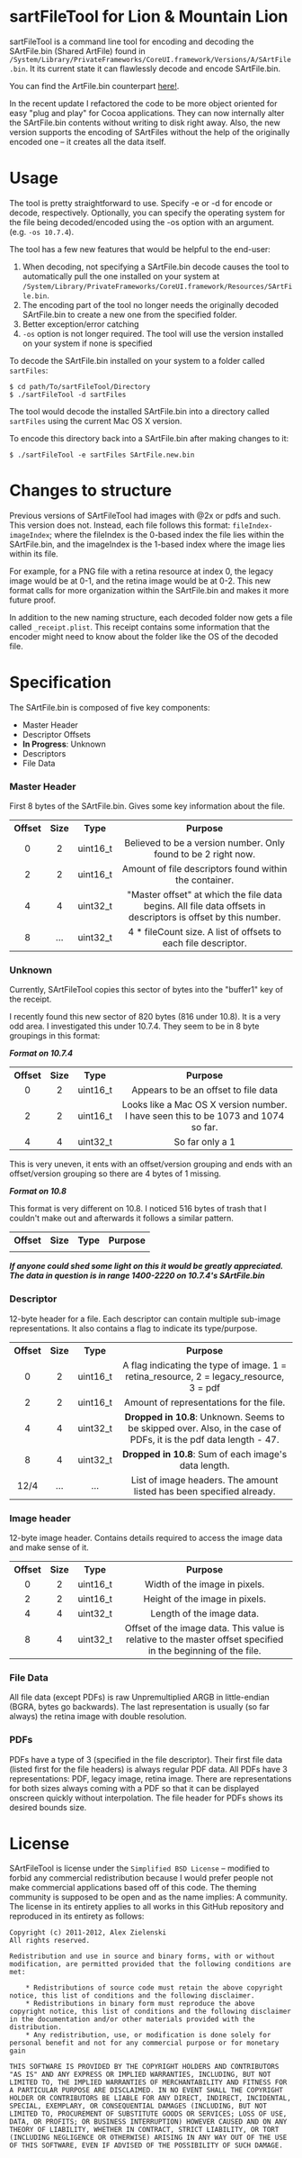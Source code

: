 sartFileTool for Lion & Mountain Lion
===================================
sartFileTool is a command line tool for encoding and decoding the SArtFile.bin (Shared ArtFile) found in `/System/Library/PrivateFrameworks/CoreUI.framework/Versions/A/SArtFile.bin`. It its current state it can flawlessly decode and encode SArtFile.bin. 

You can find the ArtFile.bin counterpart [here!](https://github.com/alexzielenski/artFileTool).

In the recent update I refactored the code to be more object oriented for easy "plug and play" for Cocoa applications. They can now internally alter the SArtFile.bin contents without writing to disk right away. Also, the new version supports the encoding of SArtFiles without the help of the originally encoded one – it creates all the data itself.

Usage
===
The tool is pretty straightforward to use. Specify -e or -d for encode or decode, respectively. Optionally, you can specify the operating system for the file being decoded/encoded using the -os option with an argument. (e.g. `-os 10.7.4`).

The tool has a few new features that would be helpful to the end-user:
<ol>
	<li>When decoding, not specifying a SArtFile.bin decode causes the tool to automatically pull the one installed on your system at <code>/System/Library/PrivateFrameworks/CoreUI.framework/Resources/SArtFile.bin</code>.
	<li>The encoding part of the tool no longer needs the originally decoded SArtFile.bin to create a new one from the specified folder.
	<li>Better exception/error catching</li>
	<li><code>-os</code> option is not longer required. The tool will use the version installed on your system if none is specified</li>
</ol>

To decode the SArtFile.bin installed on your system to a folder called `sartFiles`:

```
$ cd path/To/sartFileTool/Directory
$ ./sartFileTool -d sartFiles
```

The tool would decode the installed SArtFile.bin into a directory called `sartFiles` using the current Mac OS X version.

To encode this directory back into a SArtFile.bin after making changes to it:

```
$ ./sartFileTool -e sartFiles SArtFile.new.bin
```

Changes to structure
===

Previous versions of SArtFileTool had images with @2x or pdfs and such. This version does not. Instead, each file follows this format: `fileIndex-imageIndex`; where the fileIndex is the 0-based index the file lies within the SArtFile.bin, and the imageIndex is the 1-based index where the image lies within its file.

For example, for a PNG file with a retina resource at index 0, the legacy image would be at 0-1, and the retina image would be at 0-2. This new format calls for more organization within the SArtFile.bin and makes it more future proof.

In addition to the new naming structure, each decoded folder now gets a file called `_receipt.plist`. This receipt contains some information that the encoder might need to know about the folder like the OS of the decoded file.

Specification
===
The SArtFile.bin is composed of five key components:

<ul> 
<li>Master Header</li>
<li>Descriptor Offsets</li>
<li><b>In Progress</b>: Unknown</li>
<li>Descriptors</li>
<li>File Data</li>
</ul>

### Master Header

First 8 bytes of the SArtFile.bin. Gives some key information about the file.

<table>
	<tr>
		<th>Offset</th>
		<th>Size</th>
		<th>Type</th>
		<th>Purpose</th>
	</tr>
	<tr style="text-align: center">
		<td>0</td>
		<td>2</td>
		<td>uint16_t</td>
		<td>Believed to be a version number. Only found to be 2 right now.</td>
	</tr>
	<tr style="text-align: center">
		<td>2</td>
		<td>2</td>
		<td>uint16_t</td>
		<td>Amount of file descriptors found within the container.</td>
	</tr>
	<tr style="text-align: center">
		<td>4</td>
		<td>4</td>
		<td>uint32_t</td>
		<td>"Master offset" at which the file data begins. All file data offsets in descriptors is offset by this number.</td>
	</tr>
	<tr style="text-align: center">
		<td>8</td>
		<td>…</td>
		<td>uint32_t</td>
		<td>4 * fileCount size. A list of offsets to each file descriptor.</td>
	</tr>
</table>

### Unknown

Currently, SArtFileTool copies this sector of bytes into the "buffer1" key of the receipt.

I recently found this new sector of 820 bytes (816 under 10.8). It is a very odd area. I investigated this under 10.7.4. They seem to be in 8 byte groupings in this format:

***Format on 10.7.4***

<table>
	<tr>
		<th>Offset</th>
		<th>Size</th>
		<th>Type</th>
		<th>Purpose</th>
	</tr>
	<tr style="text-align: center">
		<td>0</td>
		<td>2</td>
		<td>uint16_t</td>
		<td>Appears to be an offset to file data</td>
	</tr>
	<tr style="text-align: center">
		<td>2</td>
		<td>2</td>
		<td>uint16_t</td>
		<td>Looks like a Mac OS X version number. I have seen this to be 1073 and 1074 so far.</td>
	</tr>
	<tr style="text-align: center">
		<td>4</td>
		<td>4</td>
		<td>uint32_t</td>
		<td>So far only a 1</td>
	</tr>
</table>

This is very uneven, it ents with an offset/version grouping and ends with an offset/version grouping so there are 4 bytes of 1 missing.

***Format on 10.8***

This format is very different on 10.8. I noticed 516 bytes of trash that I couldn't make out and afterwards it follows a similar pattern.

<table>
	<tr>
		<th>Offset</th>
		<th>Size</th>
		<th>Type</th>
		<th>Purpose</th>
	</tr>
	<tr style="text-align: center">
		<td></td>
		<td></td>
		<td></td>
		<td></td>
	</tr>
</table>

***If anyone could shed some light on this it would be greatly appreciated. The data in question is in range 1400-2220 on 10.7.4's SArtFile.bin***

### Descriptor

12-byte header for a file. Each descriptor can contain multiple sub-image representations. It also contains a flag to indicate its type/purpose.

<table>
	<tr>
		<th>Offset</th>
		<th>Size</th>
		<th>Type</th>
		<th>Purpose</th>
	</tr>
	<tr style="text-align: center">
		<td>0</td>
		<td>2</td>
		<td>uint16_t</td>
		<td>A flag indicating the type of image. 1 = retina_resource, 2 = legacy_resource, 3 = pdf</td>
	</tr>
	<tr style="text-align: center">
		<td>2</td>
		<td>2</td>
		<td>uint16_t</td>
		<td>Amount of representations for the file.</td>
	</tr>
	<tr style="text-align: center">
		<td>4</td>
		<td>4</td>
		<td>uint32_t</td>
		<td><b>Dropped in 10.8</b>: Unknown. Seems to be skipped over. Also, in the case of PDFs, it is the pdf data length - 47.</td>
	</tr>
	<tr style="text-align: center">
		<td>8</td>
		<td>4</td>
		<td>uint32_t</td>
		<td><b>Dropped in 10.8</b>: Sum of each image's data length.</td>
	</tr>
	<tr style="text-align: center">
		<td>12/4</td>
		<td>…</td>
		<td>…</td>
		<td>List of image headers. The amount listed has been specified already.</td>
	</tr>
</table>

### Image header

12-byte image header. Contains details required to access the image data and make sense of it.

<table>
	<tr>
		<th>Offset</th>
		<th>Size</th>
		<th>Type</th>
		<th>Purpose</th>
	</tr>
	<tr style="text-align: center">
		<td>0</td>
		<td>2</td>
		<td>uint16_t</td>
		<td>Width of the image in pixels.</td>
	</tr>
	<tr style="text-align: center">
		<td>2</td>
		<td>2</td>
		<td>uint16_t</td>
		<td>Height of the image in pixels.</td>
	</tr>
	<tr style="text-align: center">
		<td>4</td>
		<td>4</td>
		<td>uint32_t</td>
		<td>Length of the image data.</td>
	</tr>
	<tr style="text-align: center">
		<td>8</td>
		<td>4</td>
		<td>uint32_t</td>
		<td>Offset of the image data. This value is relative to the master offset specified in the beginning of the file.</td>
	</tr>
</table>

### File Data

All file data (except PDFs) is raw Unpremultiplied ARGB in little-endian (BGRA, bytes go backwards). The last representation is usually (so far always) the retina image with double resolution.

### PDFs

PDFs have a type of 3 (specified in the file descriptor). Their first file data (listed first for the file headers) is always regular PDF data. All PDFs have 3 representations: PDF, legacy image, retina image. There are representations for both sizes always coming with a PDF so that it can be displayed onscreen quickly without interpolation. The file header for PDFs shows its desired bounds size.


License
===================================
SArtFileTool is license under the `Simplified BSD License` – modified to forbid any commercial redistribution because I would prefer people not make commercial applications based off of this code. The theming community is supposed to be open and as the name implies: A community. The license in its entirety applies to all works in this GitHub repository and reproduced in its entirety as follows:


```
Copyright (c) 2011-2012, Alex Zielenski
All rights reserved.

Redistribution and use in source and binary forms, with or without modification, are permitted provided that the following conditions are met:

    * Redistributions of source code must retain the above copyright notice, this list of conditions and the following disclaimer.
    * Redistributions in binary form must reproduce the above copyright notice, this list of conditions and the following disclaimer in the documentation and/or other materials provided with the distribution.
    * Any redistribution, use, or modification is done solely for personal benefit and not for any commercial purpose or for monetary gain

THIS SOFTWARE IS PROVIDED BY THE COPYRIGHT HOLDERS AND CONTRIBUTORS "AS IS" AND ANY EXPRESS OR IMPLIED WARRANTIES, INCLUDING, BUT NOT LIMITED TO, THE IMPLIED WARRANTIES OF MERCHANTABILITY AND FITNESS FOR A PARTICULAR PURPOSE ARE DISCLAIMED. IN NO EVENT SHALL THE COPYRIGHT HOLDER OR CONTRIBUTORS BE LIABLE FOR ANY DIRECT, INDIRECT, INCIDENTAL, SPECIAL, EXEMPLARY, OR CONSEQUENTIAL DAMAGES (INCLUDING, BUT NOT LIMITED TO, PROCUREMENT OF SUBSTITUTE GOODS OR SERVICES; LOSS OF USE, DATA, OR PROFITS; OR BUSINESS INTERRUPTION) HOWEVER CAUSED AND ON ANY THEORY OF LIABILITY, WHETHER IN CONTRACT, STRICT LIABILITY, OR TORT (INCLUDING NEGLIGENCE OR OTHERWISE) ARISING IN ANY WAY OUT OF THE USE OF THIS SOFTWARE, EVEN IF ADVISED OF THE POSSIBILITY OF SUCH DAMAGE.

```

